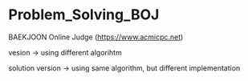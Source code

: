# Problem_Solving_BOJ
BAEKJOON Online Judge (https://www.acmicpc.net)

vesion -> using different algorihtm

solution version -> using same algorithm, but different implementation
